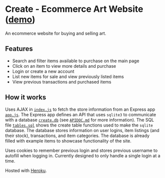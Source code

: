 # Create - Ecommerce Art Website ([demo](https://create-art-store-20f32e760c2a.herokuapp.com/))
An ecommerce website for buying and selling art.

## Features

- Search and filter items available to purchase on the main page
- Click on an item to view more details and purchase
- Login or create a new account
- List new items for sale and view previously listed items
- View previous transactions and purchased items

## How it works

Uses AJAX in [`index.js`](public/index.js) to fetch the store information from an Express app [`app.js`](app.js). The Express app defines an API that uses `sqlite3` to communicate with a database [`create.db`](create.db) (see [`APIDOC.md`](APIDOC.md) for more information). The SQL file [`tables.sql`](tables.sql) shows the create table functions used to make the `sqlite` database. The database stores information on user logins, item listings (and their stock), transactions, and item categories. The database is already filled with example items to showcase functionality of the site. 

Uses cookies to remember previous login and stores previous username to autofill when logging in. Currently designed to only handle a single login at a time.

Hosted with [Heroku](https://www.heroku.com/).

